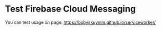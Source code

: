 # Test Firebase Cloud Messaging

You can test usage on page: https://bobyskuymm.github.io/serviceworker/

